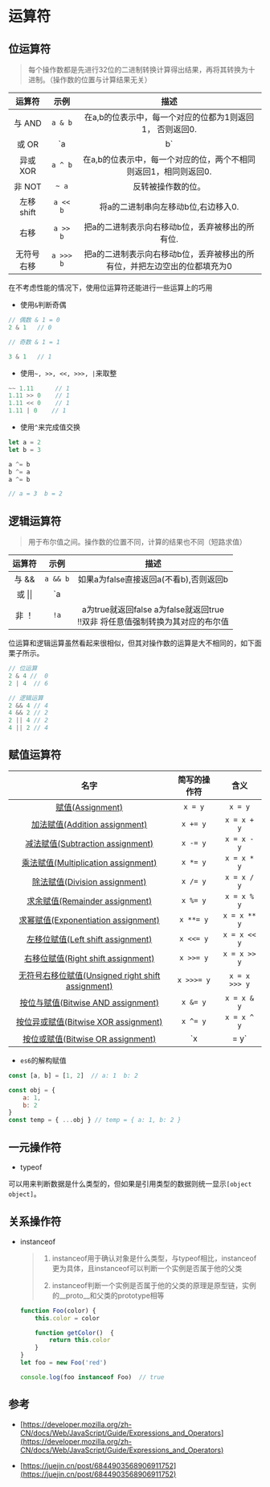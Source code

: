 # 运算符

## 位运算符

> 每个操作数都是先进行32位的二进制转换计算得出结果，再将其转换为十进制。（操作数的位置与计算结果无关）

|   运算符   |   示例    |                             描述                             |
| :--------: | :-------: | :----------------------------------------------------------: |
|  与  AND   |  `a & b`  |   在a,b的位表示中，每一个对应的位都为1则返回1， 否则返回0.   |
|   或 OR    |  `a | b`  | 在a,b的位表示中，每一个对应的位，只要有一个为1则返回1， 否则返回0. |
|  异或 XOR  |  `a ^ b`  | 在a,b的位表示中，每一个对应的位，两个不相同则返回1，相同则返回0. |
|   非 NOT   |   `~ a`   |                      反转被操作数的位。                      |
| 左移 shift | `a << b`  |             将a的二进制串向左移动b位,右边移入0.              |
|    右移    | `a >> b`  |       把a的二进制表示向右移动b位，丢弃被移出的所有位.        |
| 无符号右移 | `a >>> b` | 把a的二进制表示向右移动b位，丢弃被移出的所有位，并把左边空出的位都填充为0 |

在不考虑性能的情况下，使用位运算符还能进行一些运算上的巧用

- 使用`&`判断奇偶

```js
// 偶数 & 1 = 0
2 & 1   // 0

// 奇数 & 1 = 1

3 & 1   // 1
```

- 使用`~, >>, <<, >>>, |`来取整

```js
~~ 1.11      // 1
1.11 >> 0    // 1
1.11 << 0    // 1
1.11 | 0    // 1
```

- 使用`^`来完成值交换

```js
let a = 2
let b = 3

a ^= b
b ^= a
a ^= b

// a = 3  b = 2
```



## 逻辑运算符

> 用于布尔值之间。操作数的位置不同，计算的结果也不同（短路求值）

| 运算符  |   示例   |                             描述                             |
| :-----: | :------: | :----------------------------------------------------------: |
| 与  &&  | `a && b` |            如果a为false直接返回a(不看b),否则返回b            |
| 或 \|\| | `a || b` |                如果a为true则返回a，否则返回b                 |
|  非 ！  |   `!a`   | a为true就返回false  a为false就返回true<br />!!双非 将任意值强制转换为其对应的布尔值 |

位运算和逻辑运算虽然看起来很相似，但其对操作数的运算是大不相同的，如下面栗子所示。

```js
// 位运算
2 & 4 //  0
2 | 4  // 6

// 逻辑运算
2 && 4 // 4
4 && 2 // 2
2 || 4 // 2
4 || 2 // 4
```

## 赋值运算符

|                             名字                             | 简写的操作符 |     含义      |
| :----------------------------------------------------------: | :----------: | :-----------: |
| [赋值(Assignment)](https://developer.mozilla.org/en-US/docs/Web/JavaScript/Reference/Operators/Assignment_Operators#Assignment) |   `x = y`    |    `x = y`    |
| [加法赋值(Addition assignment)](https://developer.mozilla.org/en-US/docs/Web/JavaScript/Reference/Operators/Assignment_Operators#Addition_assignment) |   `x += y`   |  `x = x + y`  |
| [减法赋值(Subtraction assignment)](https://developer.mozilla.org/en-US/docs/Web/JavaScript/Reference/Operators/Assignment_Operators#Subtraction_assignment) |   `x -= y`   |  `x = x - y`  |
| [乘法赋值(Multiplication assignment)](https://developer.mozilla.org/en-US/docs/Web/JavaScript/Reference/Operators/Assignment_Operators#Multiplication_assignment) |   `x *= y`   |  `x = x * y`  |
| [除法赋值(Division assignment)](https://developer.mozilla.org/en-US/docs/Web/JavaScript/Reference/Operators/Assignment_Operators#Division_assignment) |   `x /= y`   |  `x = x / y`  |
| [求余赋值(Remainder assignment)](https://developer.mozilla.org/en-US/docs/Web/JavaScript/Reference/Operators/Assignment_Operators#Remainder_assignment) |   `x %= y`   |  `x = x % y`  |
| [求幂赋值(Exponentiation assignment)](https://developer.mozilla.org/en-US/docs/Web/JavaScript/Reference/Operators/Assignment_Operators#Exponentiation_assignment) |  `x **= y`   | `x = x ** y`  |
| [左移位赋值(Left shift assignment)](https://developer.mozilla.org/en-US/docs/Web/JavaScript/Reference/Operators/Assignment_Operators#Left_shift_assignment) |  `x <<= y`   | `x = x << y`  |
| [右移位赋值(Right shift assignment)](https://developer.mozilla.org/en-US/docs/Web/JavaScript/Reference/Operators/Assignment_Operators#Right_shift_assignment) |  `x >>= y`   | `x = x >> y`  |
| [无符号右移位赋值(Unsigned right shift assignment)](https://developer.mozilla.org/en-US/docs/Web/JavaScript/Reference/Operators/Assignment_Operators#Unsigned_right_shift_assignment) |  `x >>>= y`  | `x = x >>> y` |
| [按位与赋值(Bitwise AND assignment)](https://developer.mozilla.org/en-US/docs/Web/JavaScript/Reference/Operators/Assignment_Operators#Bitwise_AND_assignment) |   `x &= y`   |  `x = x & y`  |
| [按位异或赋值(Bitwise XOR assignment)](https://developer.mozilla.org/en-US/docs/Web/JavaScript/Reference/Operators/Assignment_Operators#Bitwise_XOR_assignment) |   `x ^= y`   |  `x = x ^ y`  |
| [按位或赋值(Bitwise OR assignment)](https://developer.mozilla.org/en-US/docs/Web/JavaScript/Reference/Operators/Assignment_Operators#Bitwise_OR_assignment) |   `x |= y`   |  `x = x | y`  |

- `es6`的解构赋值

```js
const [a, b] = [1, 2]  // a: 1  b: 2

const obj = {
    a: 1,
    b: 2
}
const temp = { ...obj } // temp = { a: 1, b: 2 }
```

## 一元操作符

- typeof

可以用来判断数据是什么类型的，但如果是引用类型的数据则统一显示`[object object]`。

## 关系操作符

- instanceof

  > 1. instanceof用于确认对象是什么类型，与typeof相比，instanceof更为具体，且instanceof可以判断一个实例是否属于他的父类
  >
  > 2. instanceof判断一个实例是否属于他的父类的原理是原型链，实例的__proto__和父类的prototype相等

    ```js
    function Foo(color) {
        this.color = color
  
        function getColor()  {
            return this.color
        }
    }
    let foo = new Foo('red')
  
    console.log(foo instanceof Foo)  // true
    ```




## 参考

- [https://developer.mozilla.org/zh-CN/docs/Web/JavaScript/Guide/Expressions_and_Operators](https://developer.mozilla.org/zh-CN/docs/Web/JavaScript/Guide/Expressions_and_Operators)

- [https://juejin.cn/post/6844903568906911752](https://juejin.cn/post/6844903568906911752)